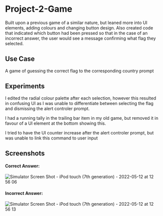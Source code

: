 # Project-2-Game
 
Built upon a previous game of a similar nature, but leaned more into UI elements, adding colours and changing button design. Also created code that indicated which button had been pressed so that in the case of an incorrect answer, the user would see a message confirming what flag they selected.

## Use Case

A game of guessing the correct flag to the corresponding country prompt

## Experiments

I edited the radial colour palette after each selection, however this resulted in confusing UI as I was unable to differentiate between selecting the flag and dismissing the alert controler prompt.

I had a running tally in the trailing bar item in my old game, but removed it in favour of a UI element at the bottom showing this.

I tried to have the UI counter increase after the alert controler prompt, but was unable to link this command to user input

## Screenshots

#### Correct Answer:
![Simulator Screen Shot - iPod touch (7th generation) - 2022-05-12 at 12 56 06](https://user-images.githubusercontent.com/60122942/168158040-c644b501-68a5-4d04-a5b8-51c6e3a3cf5d.png)

#### Incorrect Answer: 
![Simulator Screen Shot - iPod touch (7th generation) - 2022-05-12 at 12 56 13](https://user-images.githubusercontent.com/60122942/168158008-2540273b-4e8d-4da7-98f9-6b9b24cef23e.png)
